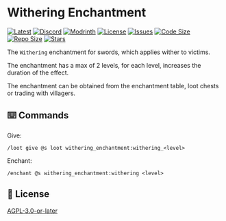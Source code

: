 # Withering Enchantment

[![Latest](https://img.shields.io/github/v/release/lullaby6/withering-enchantment-data-pack?color=blueviolet&logo=github)](https://github.com/lullaby6/withering-enchantment-data-pack/releases)
[![Discord](https://img.shields.io/discord/1327308441324097681?label=discord&color=blue&logo=discord)](https://discord.gg/5UdcDa5xNC) 
[![Modrinth](https://img.shields.io/modrinth/dt/withering-enchantment-data-pack?label=modrinth&logo=modrinth)](https://modrinth.com/datapack/withering-enchantment)
[![License](https://img.shields.io/github/license/lullaby6/auth-data-pack)](https://github.com/lullaby6/auth-data-pack/blob/main/LICENSE)
[![Issues](https://img.shields.io/github/issues/lullaby6/withering-enchantment-data-pack?color=orange&logo=github)](https://github.com/lullaby6/withering-enchantment-data-pack/issues)
[![Code Size](https://img.shields.io/github/languages/code-size/lullaby6/withering-enchantment-data-pack?color=purple&logoColor=white)](https://github.com/lullaby6/withering-enchantment-data-pack)
[![Repo Size](https://img.shields.io/github/repo-size/lullaby6/withering-enchantment-data-pack?logo=dropbox&color=red)](https://github.com/lullaby6/withering-enchantment-data-pack)
[![Stars](https://img.shields.io/github/stars/lullaby6/withering-enchantment-data-pack?logo=github&color=yellow)](https://github.com/lullaby6/withering-enchantment-data-pack/stargazers)

The `Withering` enchantment for swords, which applies wither to victims.

The enchantment has a max of 2 levels, for each level, increases the duration of the effect.

The enchantment can be obtained from the enchantment table, loot chests or trading with villagers.

## ⌨️ Commands

Give:

```mcfunction
/loot give @s loot withering_enchantment:withering_<level>
```

Enchant:

```mcfunction
/enchant @s withering_enchantment:withering <level>
```

## 🪪 License

[AGPL-3.0-or-later](https://github.com/lullaby6/withering-enchantment-data-pack/blob/main/LICENSE)